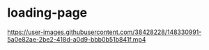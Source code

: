 # loading-page

https://user-images.githubusercontent.com/38428228/148330991-5a0e82ae-2be2-418d-a0d9-bbb0b51b841f.mp4


